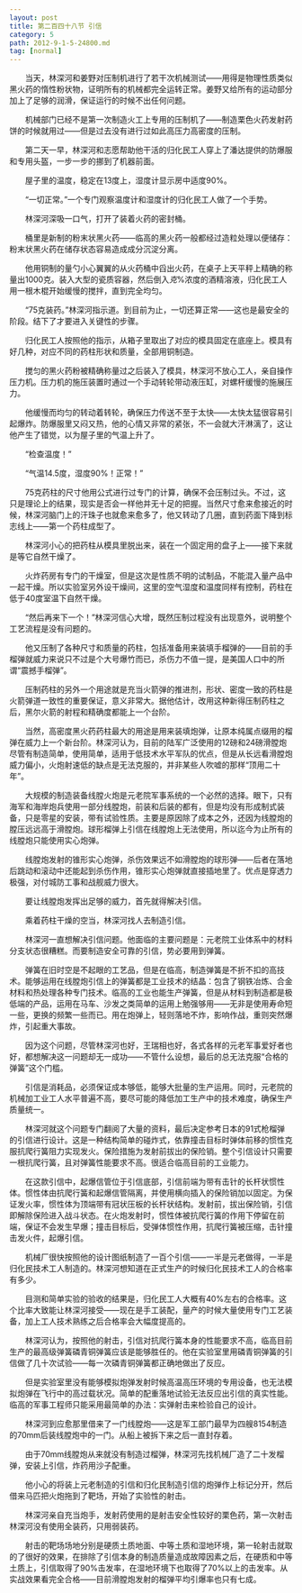 ```yaml
---
layout: post
title: 第二百四十八节 引信
category: 5
path: 2012-9-1-5-24800.md
tag: [normal]
---
```


　　当天，林深河和姜野对压制机进行了若干次机械测试——用得是物理性质类似黑火药的惰性粉状物，证明所有的机械都完全运转正常。姜野又给所有的运动部分加上了足够的润滑，保证运行的时候不出任何问题。

　　机械部门已经不是第一次制造火工上专用的压制机了——制造栗色火药发射药饼的时候就用过——但是过去没有进行过如此高压力高密度的压制。

　　第二天一早，林深河和志愿帮助他干活的归化民工人穿上了潘达提供的防爆服和专用头盔，一步一步的挪到了机器前面。

　　屋子里的温度，稳定在13度上，湿度计显示房中适度90%。

　　“一切正常。”一个专门观察温度计和湿度计的归化民工人做了一个手势。

　　林深河深吸一口气，打开了装着火药的密封桶。

　　桶里是新制的粉末状黑火药——临高的黑火药一般都经过造粒处理以便储存：粉末状黑火药在储存状态容易造成成分沉淀分离。

　　他用铜制的量勺小心翼翼的从火药桶中舀出火药，在桌子上天平秤上精确的称量出1000克。装入大型的瓷质容器，然后倒入*克*%浓度的酒精溶液，归化民工人用一根木棍开始缓慢的搅拌，直到完全均匀。

　　“75克装药。”林深河指示道。到目前为止，一切还算正常——这也是最安全的阶段。结下了才要进入关键性的步骤。

　　归化民工人按照他的指示，从箱子里取出了对应的模具固定在底座上。模具有好几种，对应不同的药柱形状和质量，全部用铜制造。

　　搅匀的黑火药粉被精确称量过之后装入了模具，林深河不放心工人，亲自操作压力机。压力机的施压装置时通过一个手动转轮带动液压缸，对螺杆缓慢的施展压力。

　　他缓慢而均匀的转动着转轮，确保压力传送不至于太快——太快太猛很容易引起爆炸。防爆服里又闷又热，他的心情又非常的紧张，不一会就大汗淋漓了，这让他产生了错觉，以为屋子里的气温上升了。

　　“检查温度！”

　　“气温14.5度，湿度90%！正常！”

　　75克药柱的尺寸他用公式进行过专门的计算，确保不会压制过头。不过，这只是理论上的结果，现实是否会一样他并无十足的把握。当然尺寸愈来愈接近的时候，林深河脑门上的汗珠子也就愈来愈多了，他又转动了几圈，直到药面下降到标志线上——第一个药柱成型了。

　　林深河小心的把药柱从模具里脱出来，装在一个固定用的盘子上——接下来就是等它自然干燥了。

　　火炸药房有专门的干燥室，但是这次是性质不明的试制品，不能混入量产品中一起干燥。所以实验室另外设干燥间，这里的空气湿度和温度同样有控制，药柱在低于40度室温下自然干燥。

　　“然后再来下一个！”林深河信心大增，既然压制过程没有出现意外，说明整个工艺流程是没有问题的。

　　他又压制了各种尺寸和质量的药柱，包括准备用来装填手榴弹的——目前的手榴弹就威力来说只不过是个大号爆竹而已，杀伤力不值一提，是美国人口中的所谓“震撼手榴弹”。

　　压制药柱的另外一个用途就是充当火箭弹的推进剂，形状、密度一致的药柱是火箭弹道一致性的重要保证，意义非常大。据他估计，改用这种新得压制药柱之后，黑尔火箭的射程和精确度都能上一个台阶。

　　当然，高密度黑火药药柱最大的用途是用来装填炮弹，让原本纯属点缀用的榴弹在威力上一个新台阶。林深河认为，目前的陆军广泛使用的12磅和24磅滑膛炮尽管有制造简单，使用简单，适用于低技术水平军队的优点，但是从长远看滑膛炮威力偏小，火炮射速低的缺点是无法克服的，并非某些人吹嘘的那样“顶用二十年”。

　　大规模的制造装备线膛火炮是元老院军事系统的一个必然的选择。眼下，只有海军和海岸炮兵使用一部分线膛炮，前装和后装的都有，但是均没有形成制式装备，只是零星的安装，带有试验性质。主要是原因除了成本之外，还因为线膛炮的膛压远远高于滑膛炮。球形榴弹上引信在线膛炮上无法使用，所以迄今为止所有的线膛炮只能使用实心炮弹。

　　线膛炮发射的锥形实心炮弹，杀伤效果远不如滑膛炮的球形弹——后者在落地后跳动和滚动中还能起到杀伤作用，锥形实心炮弹就直接插地里了。优点是穿透力极强，对付城防工事和战舰威力很大。

　　要让线膛炮发挥出足够的威力，首先就得解决引信。

　　乘着药柱干燥的空当，林深河找人去制造引信。

　　林深河一直想解决引信问题。他面临的主要问题是：元老院工业体系中的材料分支状态很糟糕。而要制造安全可靠的引信，势必要用到弹簧。

　　弹簧在旧时空是不起眼的工艺品，但是在临高，制造弹簧是不折不扣的高技术。能够运用在线膛炮引信上的弹簧都是工业技术的结晶：包含了钢铁冶炼、合金材料和热处理各种专门技术。临高的工业也能生产弹簧，但是从材料到制造都是极低端的产品，运用在马车、沙发之类简单的运用上勉强够用——无非是使用寿命短一些，更换的频繁一些而已。用在炮弹上，轻则落地不炸，影响作战，重则突然爆炸，引起重大事故。

　　因为这个问题，尽管林深河也好，王瑞相也好，各式各样的元老军事爱好者也好，都想解决这一问题却无一成功——不管什么设想，最后的总无法克服“合格的弹簧”这个门槛。

　　引信是消耗品，必须保证成本够低，能够大批量的生产运用。同时，元老院的机械加工业工人水平普遍不高，要尽可能的降低加工生产中的技术难度，确保生产质量统一。

　　林深河就这个问题专门翻阅了大量的资料，最后决定参考日本的91式枪榴弹的引信进行设计。这是一种结构简单的碰炸式，依靠撞击目标时弹体前移的惯性克服抗爬行簧阻力实现发火。保险措施为发射前拔出的保险销。整个引信设计只需要一根抗爬行簧，且对弹簧性能要求不高。很适合临高目前的工业能力。

　　在这款引信中，起爆信管位于引信底部，引信前端为带有击针的长杆状惯性体。惯性体由抗爬行簧和起爆信管隔离，并使用横向插入的保险销加以固定。为保证发火率，惯性体为顶端带有冠状压板的长杆状结构。发射前，拔出保险销，引信即解除保险进入战斗状态。在火炮发射时，惯性体被抗爬行簧的作用下停留在前端，保证不会发生早爆；撞击目标后，受弹体惯性作用，抗爬行簧被压缩，击针撞击发火件，起爆引信。

　　机械厂很快按照他的设计图纸制造了一百个引信——一半是元老做得，一半是归化民技术工人制造的。林深河想知道在正式生产的时候归化民技术工人的合格率有多少。

　　目测和简单实验的验收的结果是，归化民工人大概有40%左右的合格率。这个比率大致能让林深河接受——现在是手工装配，量产的时候大量使用专门工艺装备，加上工人技术熟练之后合格率会大幅度提高的。

　　林深河认为，按照他的射击，引信对抗爬行簧本身的性能要求不高，临高目前生产的最高级弹簧磷青铜弹簧应该是能够胜任的。他在实验室里用磷青铜弹簧的引信做了几十次试验——每一次磷青铜弹簧都正确地做出了反应。

　　但是实验室里没有能够模拟炮弹发射时候高温高压环境的专用设备，也无法模拟炮弹在飞行中的高过载状况。简单的配重落地试验无法反应出引信的真实性能。临高的军事工程师只能采用最简单的办法：实弹射击来检验自己的设计。

　　林深河到应愈那里借来了一门线膛炮——这是军工部门最早为四艘8154制造的70mm后装线膛炮中的一门。从船上被拆下来之后一直封存着。

　　由于70mm线膛炮从来就没有制造过榴弹，林深河先找机械厂造了二十发榴弹，安装上引信，炸药用沙子配重。

　　他小心的将装上元老制造的引信和归化民制造引信的炮弹作上标记分开，然后借来马匹把火炮拖到了靶场，开始了实验性的射击。

　　林深河亲自充当炮手，发射药使用的是射击安全性较好的栗色药，第一次射击林深河没有使用全装药，只用弱装药。

　　射击的靶场场地分别是硬质土质地面、中等土质和湿地环境，第一轮射击就取的了很好的效果，在排除了引信本身的制造质量造成故障因素之后，在硬质和中等土质上，引信取得了90%击发率，在湿地环境下也取得了70%以上的击发率。从实战效果看完全合格——目前滑膛炮发射的榴弹平均引爆率也只有七成。
